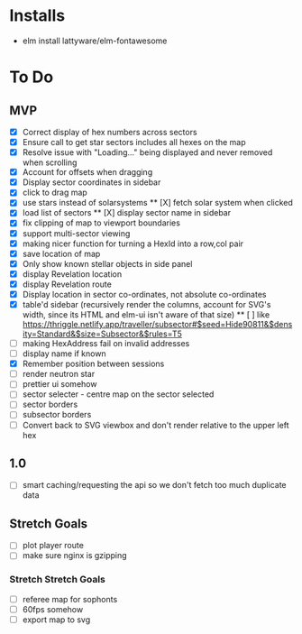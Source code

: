 # Installs

* elm install lattyware/elm-fontawesome

# To Do

## MVP
* [X] Correct display of hex numbers across sectors
* [X] Ensure call to get star sectors includes all hexes on the map
* [X] Resolve issue with "Loading..." being displayed and never removed when scrolling
* [X] Account for offsets when dragging
* [X] Display sector coordinates in sidebar
* [X] click to drag map
* [X] use stars instead of solarsystems
** [X] fetch solar system when clicked
* [X] load list of sectors
** [X] display sector name in sidebar
* [X] fix clipping of map to viewport boundaries
* [X] support multi-sector viewing
* [X] making nicer function for turning a HexId into a row,col pair
* [X] save location of map
* [X] Only show known stellar objects in side panel
* [X] display Revelation location
* [X] display Revelation route
* [X] Display location in sector co-ordinates, not absolute co-ordinates
* [X] table'd sidebar (recursively render the columns, account for SVG's width, since its HTML and elm-ui isn't aware of that size)
** [ ] like https://thriggle.netlify.app/traveller/subsector#$seed=Hide90811&$density=Standard&$size=Subsector&$rules=T5
* [ ] making HexAddress fail on invalid addresses
* [ ] display name if known
* [X] Remember position between sessions
* [ ] render neutron star
* [ ] prettier ui somehow
* [ ] sector selecter - centre map on the sector selected
* [ ] sector borders
* [ ] subsector borders
* [ ] Convert back to SVG viewbox and don't render relative to the upper left hex

## 1.0
* [ ] smart caching/requesting the api so we don't fetch too much duplicate data

## Stretch Goals
* [ ] plot player route
* [ ] make sure nginx is gzipping

### Stretch Stretch Goals

* [ ] referee map for sophonts
* [ ] 60fps somehow
* [ ] export map to svg
